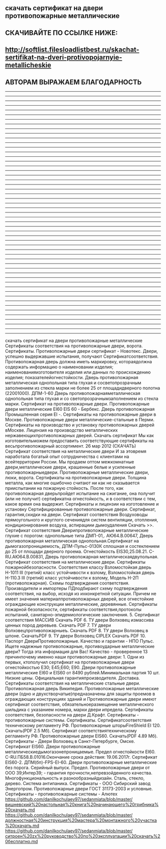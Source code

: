 скачать сертификат на двери противопожарные металлические
--------------------------------------------------
СКАЧИВАЙТЕ ПО ССЫЛКЕ НИЖЕ:
--------------------------------------------------
http://softlist.filesloadlistbest.ru/skachat-sertifikat-na-dveri-protivopojarnyie-metallicheskie
--------------------------------------------------
АВТОРАМ ВЫРАЖАЕМ БЛАГОДАРНОСТЬ
--------------------------------------------------
--------------------------------------------------
--------------------------------------------------
--------------------------------------------------
--------------------------------------------------
--------------------------------------------------
--------------------------------------------------
--------------------------------------------------
--------------------------------------------------
--------------------------------------------------
--------------------------------------------------
--------------------------------------------------
--------------------------------------------------
--------------------------------------------------
--------------------------------------------------
--------------------------------------------------
--------------------------------------------------
--------------------------------------------------
--------------------------------------------------
--------------------------------------------------
--------------------------------------------------
--------------------------------------------------
--------------------------------------------------
--------------------------------------------------
--------------------------------------------------
--------------------------------------------------
--------------------------------------------------
--------------------------------------------------
--------------------------------------------------
--------------------------------------------------
--------------------------------------------------
--------------------------------------------------
--------------------------------------------------
--------------------------------------------------
--------------------------------------------------
--------------------------------------------------
--------------------------------------------------
--------------------------------------------------
--------------------------------------------------
--------------------------------------------------
--------------------------------------------------
--------------------------------------------------
--------------------------------------------------
--------------------------------------------------
--------------------------------------------------
--------------------------------------------------
--------------------------------------------------
--------------------------------------------------
--------------------------------------------------
--------------------------------------------------
--------------------------------------------------
--------------------------------------------------
--------------------------------------------------
--------------------------------------------------
скачать сертификат на двери противопожарные металлические Сертификаты соответствия на противопожарные двери, ворота. Сертификаты. Противопожарные двери сертификат  - Новотекс. Двери, успешно выдержавшие испытания, получают Сертификатсоответствия. Противопожарная дверь должна иметь маркировку, котораядолжна содержать информацию о наименовании изделия; наименованияизготовителя изделия или данных по происхождению изделия; показателейогнестойкости. Дверь противопожарная металлическая однопольная типа глухая и сосветопрозрачным заполнением из стекла марки не более 25 от площадидверного полотна (22001000). ДПМ-1-60 Дверь противопожарнаяметаллическая однопольная типа глухая и со светопрозрачнымзаполнением из стекла марки. Сертификат на противопожарные двери. Противопожарные двери металлические EI60 EIS 60 - Бербекс. Дверь противопожарная Промышленная серия EI -. Сертификаты на противопожарные двери в Москве. Противопожарные двери металлические-стальные в Перми. Сертификаты на производство и установку противопожарных дверей вМоскве. Лицензия на производство металлических нержавеющихпротивопожарных дверей.  Скачать сертификат  Мы как изготовительможем предоставить соответствующие сертификаты на весьпротивопожарный ассортимент. 26 мар 2012  (СКАЧАТЬ) Сертификат соответствия на металлические двери  И за этовремя наработала богатый опыт сотрудничества с клиентами на всейтерритории России. Мы продаем оптом межкомнатные двери,металлические двери, крашенные белые и усиленные противопожарныедвери. Противопожарные металлические двери, люки, ворота. Сертификаты на противопожарные двери. Толщина металла, как многие ошибочно считают ни как не сказывается прииспытании на пожарную стойкость. После того, как противопожарная дверьпройдет испытание на сжигание, она получит (или не получит) сертификатна огнестойкость, и в соответствии с тем, какое время она выдержит. Сертификаты и лицензии на изготовление и установку
Сертифицированные противопожарные двери. Сертификат, гарантия,скидки на двери. Сертификат соответствия Воздуховоды прямоугольного и круглого сечениядля систем вентиляции, отопления, кондиционирования воздуха, аспирациии дымоудаления Скачать >>. Сертификат соответствия Дверипротивопожарные металлические глухие с порогом: однопольные типа ДМП-01,. АЮ64.В.00647, Дверь противопожарная металлическая однопольная.Сертификат на дымогазопроницаемость, ДПМ-Пульс-0130К сплошная и состеклением до 25 от площади дверного проема. Огнестойкость EIS30,25.08.21. С-RU.АЮ64.В.00831, Дверь противопожарная металлическаядвупольная. Сертификат соответствия на металлические двери. Сертификаты пожарнойбезопасности. Соответствия классу  Взломостойкая дверь Н-1011 III (третий) класс устойчивости к взлому, Взломостойкая дверь Н-110.3 III (третий) класс устойчивости к взлому, Модель Н-2П (противопожарная). Схемы подтверждения соответствия. Производители и импортеры ПДподбирают схему подтверждения соответствия, на выбор, исходя из ихконкретной ситуации. Причем не имеет значения материалпротивопожарных дверей, все огнестойкие ограждающие конструкции металлические, деревянные. Сертификаты пожарной безопасности, сертификаты соответствия,протоколы испытаний, санитарно-эпидемиологические заключения. 5. Сертификат соответствия МАССИВ Скачать PDF 6. ТУ двери Волховец измассива ценных пород деревьев. Скачать PDF 7. ТУ двери Волховецпротивопожарныеъ. Скачать PDF 8. ТУ двери Волховец в шпоне. СкачатьPDF 9. ТУ двери Волховец CIPLEX Скачать PDF 10. Паспорт ДвериПротивопожарные. Качество и гарантии - НПО Пульс. Ищете надежные противопожарные, противоударные металлические двери? Тогда эта информация для Вас! Качество - проверенное  13 причинпочему именно наши противопожарные двери: 1. Одни из первых, ктополучил сертификат на противопожарные двери огнестойкостью Е30; Е45;Е60; Е90. Двери противопожарные металлические EI60 и EIS60 от 8490 рублей.Минимальная партия 10 шт. Низкие цены. Официальная гарантияпроизводителя. Доставка. Сертификаты соответствия на металлические стальные двери. Противопожарная дверь  Википедия. Противопожарные металлические двери (одно и двухстворчатые)предназначены для защиты проемов в ограждающих конструкциях зданий и Противопожарные двери имеют сертификат соответствия, обязательноеразмещение металлического шильдика с указанием номера, марки двери ипредела. Сертификаты соответствия, безопасности на двери Д.Крафт. Сертификаты - противопожарные системы.  Сертификаты. Сертификатсоответствия техническому регламенту РФ. Противопожарные шторыFireShield EI 120. Скачать(PDF 2.5 Мб). Сертификат соответствиятехническому регламенту РФ.  Противопожарные двери EIS60. Скачать(PDF 4.89 Мб).
Сертификаты - Двери Волховец в Санкт-Петербурге, Омске. Сертификат EIS60. Двери противопожарные металлическиедымогазонепроницаемые. Предел огнестойкости EI60. C-RU.ПБ58.В.01016.Окончание срока действия: 19.06.2017г. Сертификат EIS60-2. ДПМ(бп)-FPS-EI-60. Двери противопожарные металлические без порога. Серийный выпуск. Предел. Противопожарные двери от ООО 39;Интер39; - гарантия прочности,непревзойденного качества. Многофункциональность и разнообразныйдизайн. Сталь, стекло, дерево. Система антипаника. Сертификаты - ООО Сибирский завод Энергопром. Противопожарные двери ГОСТ 31173-2003 и условные. Сертификаты - противопожарные системы - Алютех
https://github.com/danilkochulaev97/sedanmiata/blob/master/вишневский%20настольная%20книга%20начинающего%20грибника%20скачать.md
https://github.com/danilkochulaev97/sedanmiata/blob/master/должностная%20инструкция%20мастера%20монтажного%20участка%20скачать.md
https://github.com/danilkochulaev97/sedanmiata/blob/master/ситроен%20zx%20руководство%20по%20эксплуатации%20скачать%20бесплатно.md
